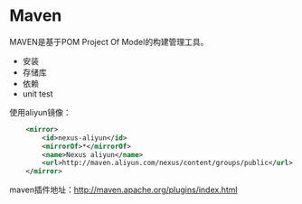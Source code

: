 # Maven

MAVEN是基于POM Project Of Model的构建管理工具。

- 安装
- 存储库
- 依赖
- unit test

使用aliyun镜像：

```xml
    <mirror>  
        <id>nexus-aliyun</id>  
        <mirrorOf>*</mirrorOf>  
        <name>Nexus aliyun</name>  
        <url>http://maven.aliyun.com/nexus/content/groups/public</url>  
    </mirror>
```

maven插件地址：http://maven.apache.org/plugins/index.html
